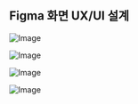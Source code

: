 ## Figma 화면 UX/UI 설계

![Image](https://github.com/user-attachments/assets/0c0b4a98-9109-4c26-bba0-85b293e486f5)

![Image](https://github.com/user-attachments/assets/cac1ab97-0412-4a9e-b5eb-99b6c159cf66)

![Image](https://github.com/user-attachments/assets/5ac32876-874a-4bbf-ac5b-72bb709f2428)

![Image](https://github.com/user-attachments/assets/4860b417-463d-4582-b350-a16539929e5d)